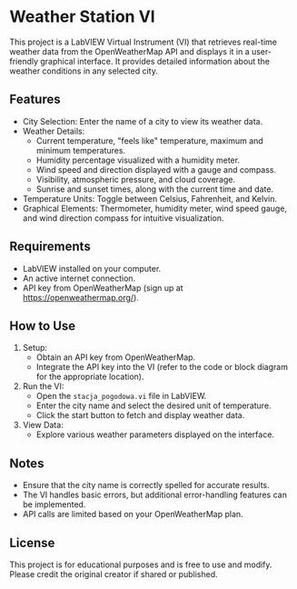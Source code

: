 # Weather Station VI

This project is a LabVIEW Virtual Instrument (VI) that retrieves real-time weather data from the OpenWeatherMap API and displays it in a user-friendly graphical interface. It provides detailed information about the weather conditions in any selected city.

## Features

- City Selection: Enter the name of a city to view its weather data.
- Weather Details:
  - Current temperature, "feels like" temperature, maximum and minimum temperatures.
  - Humidity percentage visualized with a humidity meter.
  - Wind speed and direction displayed with a gauge and compass.
  - Visibility, atmospheric pressure, and cloud coverage.
  - Sunrise and sunset times, along with the current time and date.
- Temperature Units: Toggle between Celsius, Fahrenheit, and Kelvin.
- Graphical Elements: Thermometer, humidity meter, wind speed gauge, and wind direction compass for intuitive visualization.

## Requirements

- LabVIEW installed on your computer.
- An active internet connection.
- API key from OpenWeatherMap (sign up at https://openweathermap.org/).

## How to Use

1. Setup:
   - Obtain an API key from OpenWeatherMap.
   - Integrate the API key into the VI (refer to the code or block diagram for the appropriate location).
2. Run the VI:
   - Open the `stacja_pogodowa.vi` file in LabVIEW.
   - Enter the city name and select the desired unit of temperature.
   - Click the start button to fetch and display weather data.
3. View Data:
   - Explore various weather parameters displayed on the interface.

## Notes

- Ensure that the city name is correctly spelled for accurate results.
- The VI handles basic errors, but additional error-handling features can be implemented.
- API calls are limited based on your OpenWeatherMap plan.

## License

This project is for educational purposes and is free to use and modify. Please credit the original creator if shared or published.

